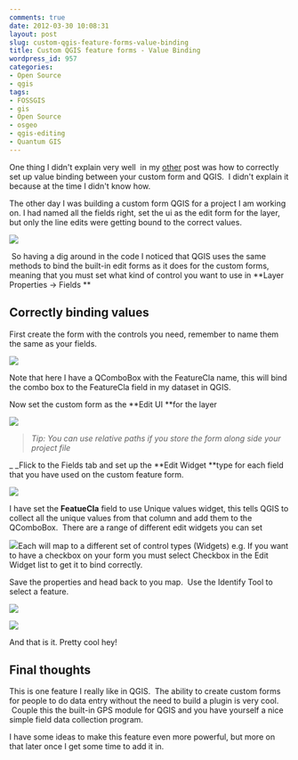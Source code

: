 ```yaml
---
comments: true
date: 2012-03-30 10:08:31
layout: post
slug: custom-qgis-feature-forms-value-binding
title: Custom QGIS feature forms - Value Binding
wordpress_id: 957
categories:
- Open Source
- qgis
tags:
- FOSSGIS
- gis
- Open Source
- osgeo
- qgis-editing
- Quantum GIS
---
```


One thing I didn't explain very well  in my [other](http://woostuff.wordpress.com/2011/09/05/qgis-tips-custom-feature-forms-with-python-logic/) post was how to correctly set up value binding between your custom form and QGIS.  I didn't explain it because at the time I didn't know how.

The other day I was building a custom form QGIS for a project I am working on. I had named all the fields right, set the ui as the edit form for the layer, but only the line edits were getting bound to the correct values.


[![](http://woostuff.files.wordpress.com/2012/03/y-u-no.jpg)](http://woostuff.files.wordpress.com/2012/03/y-u-no.jpg)


 So having a dig around in the code I noticed that QGIS uses the same methods to bind the built-in edit forms as it does for the custom forms, meaning that you must set what kind of control you want to use in **Layer Properties -> Fields **


## Correctly binding values


First create the form with the controls you need, remember to name them the same as your fields.

[![](http://woostuff.files.wordpress.com/2012/03/customform.png)](http://woostuff.files.wordpress.com/2012/03/customform.png)

Note that here I have a QComboBox with the FeatureCla name, this will bind the combo box to the FeatureCla field in my dataset in QGIS.

Now set the custom form as the **Edit UI **for the layer

[![](http://woostuff.files.wordpress.com/2012/03/properties.png)](http://woostuff.files.wordpress.com/2012/03/properties.png)


> _Tip: You can use relative paths if you store the form along side your project file_


_ _Flick to the Fields tab and set up the **Edit Widget **type for each field that you have used on the custom feature form.

[![](http://woostuff.files.wordpress.com/2012/03/fields.png)](http://woostuff.files.wordpress.com/2012/03/fields.png)

I have set the **FeatueCla** field to use Unique values widget, this tells QGIS to collect all the unique values from that column and add them to the QComboBox.  There are a range of different edit widgets you can set

[![](http://woostuff.files.wordpress.com/2012/03/options.png)](http://woostuff.files.wordpress.com/2012/03/options.png)Each will map to a different set of control types (Widgets) e.g. If you want to have a checkbox on your form you must select Checkbox in the Edit Widget list to get it to bind correctly.

Save the properties and head back to you map.  Use the Identify Tool to select a feature.

[![](http://woostuff.files.wordpress.com/2012/03/form.png)](http://woostuff.files.wordpress.com/2012/03/form.png)

[![](http://woostuff.files.wordpress.com/2012/03/values.png)](http://woostuff.files.wordpress.com/2012/03/values.png)

And that is it. Pretty cool hey!


## Final thoughts


This is one feature I really like in QGIS.  The ability to create custom forms for people to do data entry without the need to build a plugin is very cool.  Couple this the built-in GPS module for QGIS and you have yourself a nice simple field data collection program.

I have some ideas to make this feature even more powerful, but more on that later once I get some time to add it in.
